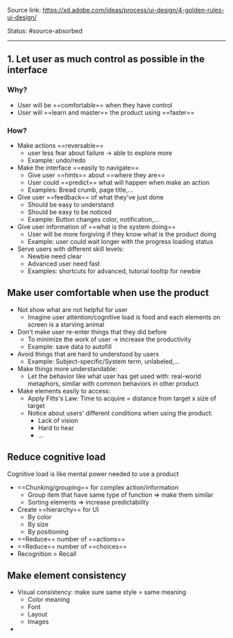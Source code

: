 Source link: https://xd.adobe.com/ideas/process/ui-design/4-golden-rules-ui-design/

Status: #source-absorbed

---

## 1. Let user as much control as possible in the interface
### Why?
- User will be ==comfortable== when they have control
- User will ==learn and master== the product using ==faster==
### How?
- Make actions ==reversable==
	- user less fear about failure -> able to explore more
	- Example: undo/redo
- Make the interface ==easily to navigate==
	- Give user ==hints== about ==where they are==
	- User could ==predict== what will happen when make an action
	- Examples: Bread crumb,  page title,...
- Give user ==feedback== of what they've just done
	- Should be easy to understand
	- Should be easy to be noticed
	- Example: Button changes color, notification,...
- Give user information of ==what is the system doing==
	- User will be more forgiving if they know what is the product doing 
	- Example: user could wait longer with the progress loading status
- Serve users with different skill levels:
	- Newbie need clear
	- Advanced user need fast
	- Examples: shortcuts for advanced, tutorial tooltip for newbie
## Make user comfortable when use the product
- Not show what are not helpful for user
	- Imagine user attention/cognitive load is food and each elements on screen is a starving animal
- Don't make user re-enter things that they did before
	- To minimize the work of user -> increase the productivity
	- Example: save data to autofill 
- Avoid things that are hard to understood by users
	- Example: Subject-specific/System term, unlabeled,...
- Make things more understandable:
	- Let the behavior like what user has get used with: real-world metaphors, similar with common behaviors in other product 
- Make elements easily to access:
	- Apply Fitts's Law: Time to acquire = distance from target x size of target
	- Notice about users' different conditions when using the product:
		- Lack of vision
		- Hard to hear
		- ...
## Reduce cognitive load
Cognitive load is like mental power needed to use a product
- ==Chunking/grouping== for complex action/information
	- Group item that have same type of function => make them similar
	- Sorting elements => increase predictability
- Create ==hierarchy== for UI
	- By color
	- By size
	- By positioning
- ==Reduce== number of ==actions==
- ==Reduce== number of ==choices==
- Recognition > Recall
## Make element consistency
- Visual consistency: make sure same style = same meaning
	- Color meaning
	- Font
	- Layout
	- Images
-